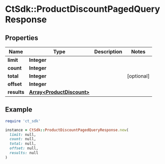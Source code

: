 # CtSdk::ProductDiscountPagedQueryResponse

## Properties

| Name | Type | Description | Notes |
| ---- | ---- | ----------- | ----- |
| **limit** | **Integer** |  |  |
| **count** | **Integer** |  |  |
| **total** | **Integer** |  | [optional] |
| **offset** | **Integer** |  |  |
| **results** | [**Array&lt;ProductDiscount&gt;**](ProductDiscount.md) |  |  |

## Example

```ruby
require 'ct_sdk'

instance = CtSdk::ProductDiscountPagedQueryResponse.new(
  limit: null,
  count: null,
  total: null,
  offset: null,
  results: null
)
```

